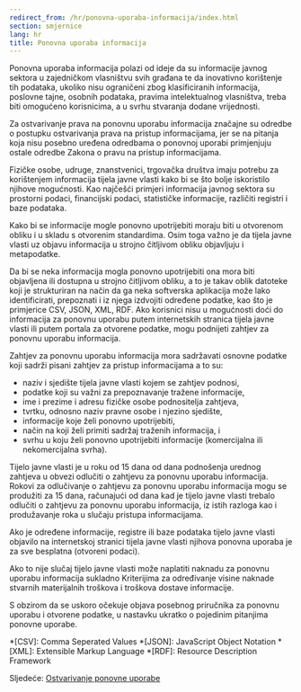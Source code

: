 ```yaml
---
redirect_from: /hr/ponovna-uporaba-informacija/index.html
section: smjernice
lang: hr
title: Ponovna uporaba informacija
---
```


Ponovna uporaba informacija polazi od ideje da su informacije javnog sektora u zajedničkom vlasništvu svih građana te da inovativno korištenje tih podataka, ukoliko nisu ograničeni zbog klasificiranih informacija, poslovne tajne, osobnih podataka, pravima intelektualnog vlasništva, treba biti omogućeno korisnicima, a u svrhu stvaranja dodane vrijednosti.

Za ostvarivanje prava na ponovnu uporabu informacija značajne su odredbe o postupku ostvarivanja prava na pristup informacijama, jer se na pitanja koja nisu posebno uređena odredbama o ponovnoj uporabi primjenjuju ostale odredbe Zakona o pravu na pristup informacijama.

Fizičke osobe, udruge, znanstvenici, trgovačka društva imaju potrebu za korištenjem informacija tijela javne vlasti kako bi se što bolje iskoristilo njihove mogućnosti. Kao najčešći primjeri informacija javnog sektora su prostorni podaci, financijski podaci, statističke informacije, različiti registri i baze podataka.

Kako bi se informacije mogle ponovno upotrijebiti moraju biti u otvorenom obliku i u skladu s otvorenim standardima. Osim toga važno je da tijela javne vlasti uz objavu informacija u strojno čitljivom obliku objavljuju i metapodatke.

Da bi se neka informacija mogla ponovno upotrijebiti ona mora biti objavljena ili dostupna u strojno čitljivom obliku, a to je takav oblik datoteke koji je strukturiran na način da ga neka softverska aplikacija može lako identificirati, prepoznati i iz njega izdvojiti određene podatke, kao što je primjerice CSV, JSON, XML, RDF. Ako korisnici nisu u mogućnosti doći do informacija za ponovnu uporabu putem internetskih stranica tijela javne vlasti ili putem portala za otvorene podatke, mogu podnijeti zahtjev za ponovnu uporabu informacija.

Zahtjev za ponovnu uporabu informacija mora sadržavati osnovne podatke koji sadrži pisani zahtjev za pristup informacijama a to su:

- naziv i sjedište tijela javne vlasti kojem se zahtjev podnosi,
- podatke koji su važni za prepoznavanje tražene informacije,
- ime i prezime i adresu fizičke osobe podnositelja zahtjeva,
- tvrtku, odnosno naziv pravne osobe i njezino sjedište,
- informacije koje želi ponovno upotrijebiti,
- način na koji želi primiti sadržaj traženih informacija, i
- svrhu u koju želi ponovno upotrijebiti informacije (komercijalna ili nekomercijalna svrha).

Tijelo javne vlasti je u roku od 15 dana od dana podnošenja urednog zahtjeva u obvezi odlučiti o zahtjevu za ponovnu uporabu informacija. Rokovi za odlučivanje o zahtjevu za ponovnu uporabu informacija mogu se produžiti za 15 dana, računajući od dana kad je tijelo javne vlasti trebalo odlučiti o zahtjevu za ponovnu uporabu informacija, iz istih razloga kao i produžavanje roka u slučaju pristupa informacijama.

Ako je određene informacije, registre ili baze podataka tijelo javne vlasti objavilo na internetskoj stranici tijela javne vlasti njihova ponovna uporaba je za sve besplatna (otvoreni podaci).

Ako to nije slučaj tijelo javne vlasti može naplatiti naknadu za ponovnu uporabu informacija sukladno Kriterijima za određivanje visine naknade stvarnih materijalnih troškova i troškova dostave informacije.

S obzirom da se uskoro očekuje objava posebnog priručnika za ponovnu uporabu i otvorene podatke, u nastavku ukratko o pojedinim pitanjima ponovne uporabe.

*[CSV]: Comma Seperated Values
*[JSON]: JavaScript Object Notation
*[XML]: Extensible Markup Language
*[RDF]: Resource Description Framework

Sljedeće: [Ostvarivanje ponovne uporabe](../ostvarivanje-ponovne-uporabe)